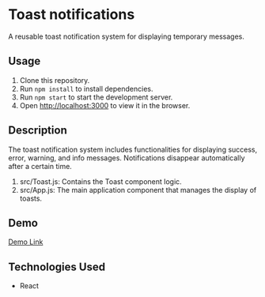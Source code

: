 # Toast notifications

A reusable toast notification system for displaying temporary messages.

## Usage

1. Clone this repository.
2. Run `npm install` to install dependencies.
3. Run `npm start` to start the development server.
4. Open [http://localhost:3000]() to view it in the browser.

## Description

The toast notification system includes functionalities for displaying success, error, warning, and info messages. Notifications disappear automatically after a certain time.

1. src/Toast.js: Contains the Toast component logic.
2. src/App.js: The main application component that manages the display of toasts.

## Demo

[Demo Link](https://antoinewtz.github.io/toast-notifications/)

## Technologies Used

* React
